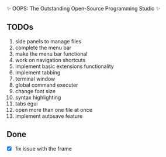 ✨ OOPS: The Outstanding Open-Source Programming Studio ✨ 

## TODOs

1. side panels to manage files
2. complete the menu bar
3. make the menu bar functional
4. work on navigation shortcuts
5. implement basic extensions functionality
6. implement tabbing
7. terminal window
8. global command executer
9. change font size 
10. syntax highlighting
11. tabs egui
12. open more than one file at once
13. implement autosave feature
## Done

- [x] fix issue with the frame 
